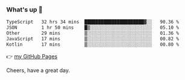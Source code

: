 ### What's up 👋

<!--START_SECTION:waka-->

```txt
TypeScript   32 hrs 34 mins  ██████████████████████▓░░   90.36 %
JSON         1 hr 50 mins    █▒░░░░░░░░░░░░░░░░░░░░░░░   05.10 %
Other        29 mins         ▒░░░░░░░░░░░░░░░░░░░░░░░░   01.36 %
JavaScript   17 mins         ▒░░░░░░░░░░░░░░░░░░░░░░░░   00.82 %
Kotlin       17 mins         ▒░░░░░░░░░░░░░░░░░░░░░░░░   00.80 %
```

<!--END_SECTION:waka-->

👉 [my GitHub Pages](https://ykzhukian.github.io)

Cheers, have a great day.

